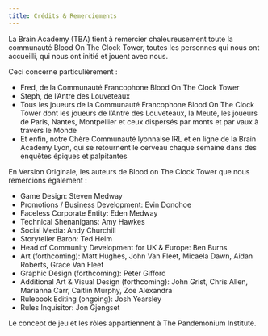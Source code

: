 ```yaml
---
title: Crédits & Remerciements
---
```


La Brain Academy (TBA) tient à remercier chaleureusement toute la communauté Blood On The Clock Tower, toutes les personnes qui nous ont accueilli, qui nous ont initié et jouent avec nous.

Ceci concerne particulièrement :

- Fred, de la Communauté Francophone Blood On The Clock Tower 
- Steph, de l’Antre des Louveteaux
- Tous les joueurs de la Communauté Francophone Blood On The Clock Tower dont les joueurs de l’Antre des Louveteaux, la Meute, les joueurs de Paris, Nantes, Montpellier et ceux dispersés par monts et par vaux à travers le Monde
- Et enfin, notre Chère Communauté lyonnaise IRL et en ligne de la Brain Academy Lyon, qui se retournent le cerveau chaque semaine dans des enquêtes épiques et palpitantes

En Version Originale, les auteurs de Blood on The Clock Tower que nous remercions également :
- Game Design: Steven Medway
- Promotions / Business Development: Evin Donohoe
- Faceless Corporate Entity: Eden Medway
- Technical Shenanigans: Amy Hawkes
- Social Media: Andy Churchill
- Storyteller Baron: Ted Helm
- Head of Community Development for UK & Europe: Ben Burns
- Art (forthcoming): Matt Hughes, John Van Fleet, Micaela Dawn, Aidan Roberts, Grace Van Fleet
- Graphic Design (forthcoming): Peter Gifford
- Additional Art & Visual Design (forthcoming): John Grist, Chris Allen, Marianna Carr, Caitlin Murphy, Zoe Alexandra
- Rulebook Editing (ongoing): Josh Yearsley
- Rules Inquisitor: Jon Gjengset

Le concept de jeu et les rôles appartiennent à The Pandemonium Institute.
